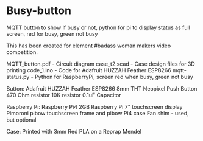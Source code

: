 # Busy-button
MQTT button to show if busy or not, python for pi to display status as full screen, red for busy, green not busy

This has been created for element #badass woman makers video competition.

MQTT_button.pdf   - Circuit diagram
case_t2.scad      - Case design files for 3D printing
code_1.ino        - Code for Adafruit HUZZAH Feather ESP8266
mqtt-status.py    - Python for RaspberryPi, screen red when busy, green not busy

Button:
Adafruit HUZZAH Feather ESP8266
8mm THT Neopixel
Push Button
470 Ohm resistor
10K resistor
0.1uF Capacitor

Raspberry Pi:
Raspberry Pi4 2GB
Raspberry Pi 7" touchscreen display
Pimoroni pibow touchscreen frame and pibow Pi4 case
Fan shim - used, but optional

Case:
Printed with 3mm Red PLA on a Reprap Mendel
